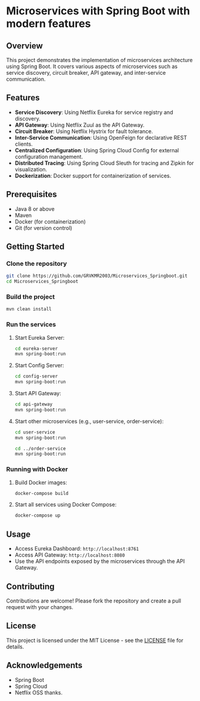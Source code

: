 
# Microservices with Spring Boot with modern features

## Overview
This project demonstrates the implementation of microservices architecture using Spring Boot. It covers various aspects of microservices such as service discovery, circuit breaker, API gateway, and inter-service communication.

## Features
- **Service Discovery**: Using Netflix Eureka for service registry and discovery.
- **API Gateway**: Using Netflix Zuul as the API Gateway.
- **Circuit Breaker**: Using Netflix Hystrix for fault tolerance.
- **Inter-Service Communication**: Using OpenFeign for declarative REST clients.
- **Centralized Configuration**: Using Spring Cloud Config for external configuration management.
- **Distributed Tracing**: Using Spring Cloud Sleuth for tracing and Zipkin for visualization.
- **Dockerization**: Docker support for containerization of services.

## Prerequisites
- Java 8 or above
- Maven
- Docker (for containerization)
- Git (for version control)

## Getting Started
### Clone the repository
```bash
git clone https://github.com/GRVKMR2003/Microservices_Springboot.git
cd Microservices_Springboot
```

### Build the project
```bash
mvn clean install
```

### Run the services
1. Start Eureka Server:
    ```bash
    cd eureka-server
    mvn spring-boot:run
    ```
2. Start Config Server:
    ```bash
    cd config-server
    mvn spring-boot:run
    ```
3. Start API Gateway:
    ```bash
    cd api-gateway
    mvn spring-boot:run
    ```
4. Start other microservices (e.g., user-service, order-service):
    ```bash
    cd user-service
    mvn spring-boot:run
    
    cd ../order-service
    mvn spring-boot:run
    ```

### Running with Docker
1. Build Docker images:
    ```bash
    docker-compose build
    ```
2. Start all services using Docker Compose:
    ```bash
    docker-compose up
    ```

## Usage
- Access Eureka Dashboard: `http://localhost:8761`
- Access API Gateway: `http://localhost:8080`
- Use the API endpoints exposed by the microservices through the API Gateway.

## Contributing
Contributions are welcome! Please fork the repository and create a pull request with your changes.

## License
This project is licensed under the MIT License - see the [LICENSE](LICENSE) file for details.

## Acknowledgements
- Spring Boot
- Spring Cloud
- Netflix OSS
thanks.
